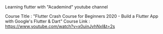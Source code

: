 Learning flutter with "Academind" youtube channel

Course Title : "Flutter Crash Course for Beginners 2020 - Build a Flutter App with Google's Flutter & Dart"
Course Link : https://www.youtube.com/watch?v=x0uinJvhNxI&t=2s
